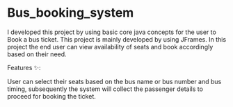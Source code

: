 # Bus_booking_system
  I developed this project by using basic core java concepts for the user to Book a bus ticket. This project is mainly developed by using JFrames. In this project the end user can view availability of seats and book accordingly based on their need.

Features ✨:

User can select their seats based on the bus name or bus number and bus timing, subsequently the system will collect the passenger details to proceed for booking the ticket.

